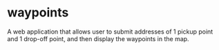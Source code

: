 # waypoints
A web application that allows user to submit addresses of 1 pickup point and 1 drop-off point, and then display the waypoints in the map. 

